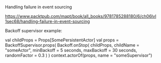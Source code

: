 Handling failure in event sourcing

https://www.packtpub.com/mapt/book/all_books/9781785288180/6/ch06lvl1sec68/handling-failure-in-event-sourcing

Backoff supervisor example:

val childProps = Props[SomePersistentActor]
val props = BackoffSupervisor.props(
    Backoff.onStop(
        childProps,
        childName = "someActor",
        minBackoff = 5 seconds,
        maxBackoff = 30 seconds,
        randomFactor = 0.3
    )
)
context.actorOf(props, name = "someSupervisor")